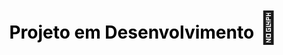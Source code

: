 <h1 align="center">
<span style="color: black;"> Projeto em Desenvolvimento
</span>
<span style='font-size: 50px;'>&#128295;</span>
</h1>
